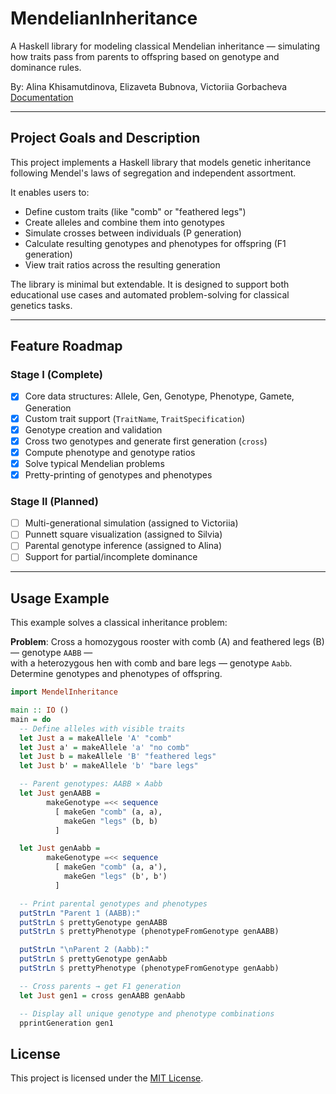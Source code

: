 # MendelianInheritance

A Haskell library for modeling classical Mendelian inheritance — simulating how traits pass from parents to offspring based on genotype and dominance rules.

By: Alina Khisamutdinova, Elizaveta Bubnova, Victoriia Gorbacheva  
[Documentation](./docs/documentation.md)

---

## Project Goals and Description

This project implements a Haskell library that models genetic inheritance following Mendel's laws of segregation and independent assortment.

It enables users to:

- Define custom traits (like "comb" or "feathered legs")
- Create alleles and combine them into genotypes
- Simulate crosses between individuals (P generation)
- Calculate resulting genotypes and phenotypes for offspring (F1 generation)
- View trait ratios across the resulting generation

The library is minimal but extendable. It is designed to support both educational use cases and automated problem-solving for classical genetics tasks.

---

## Feature Roadmap

### Stage I (Complete)

- [x] Core data structures: Allele, Gen, Genotype, Phenotype, Gamete, Generation
- [x] Custom trait support (`TraitName`, `TraitSpecification`)
- [x] Genotype creation and validation
- [x] Cross two genotypes and generate first generation (`cross`)
- [x] Compute phenotype and genotype ratios
- [x] Solve typical Mendelian problems
- [x] Pretty-printing of genotypes and phenotypes

### Stage II (Planned)

- [ ] Multi-generational simulation (assigned to Victoriia)
- [ ] Punnett square visualization (assigned to Silvia)
- [ ] Parental genotype inference (assigned to Alina)
- [ ] Support for partial/incomplete dominance

---

## Usage Example

This example solves a classical inheritance problem:

**Problem**: Cross a homozygous rooster with comb (A) and feathered legs (B) — genotype `AABB` —  
with a heterozygous hen with comb and bare legs — genotype `Aabb`.  
Determine genotypes and phenotypes of offspring.

```haskell
import MendelInheritance

main :: IO ()
main = do
  -- Define alleles with visible traits
  let Just a = makeAllele 'A' "comb"
  let Just a' = makeAllele 'a' "no comb"
  let Just b = makeAllele 'B' "feathered legs"
  let Just b' = makeAllele 'b' "bare legs"

  -- Parent genotypes: AABB × Aabb
  let Just genAABB =
        makeGenotype =<< sequence
          [ makeGen "comb" (a, a),
            makeGen "legs" (b, b)
          ]

  let Just genAabb =
        makeGenotype =<< sequence
          [ makeGen "comb" (a, a'),
            makeGen "legs" (b', b')
          ]

  -- Print parental genotypes and phenotypes
  putStrLn "Parent 1 (AABB):"
  putStrLn $ prettyGenotype genAABB
  putStrLn $ prettyPhenotype (phenotypeFromGenotype genAABB)

  putStrLn "\nParent 2 (Aabb):"
  putStrLn $ prettyGenotype genAabb
  putStrLn $ prettyPhenotype (phenotypeFromGenotype genAabb)

  -- Cross parents → get F1 generation
  let Just gen1 = cross genAABB genAabb

  -- Display all unique genotype and phenotype combinations
  pprintGeneration gen1
```

## License

This project is licensed under the [MIT License](LICENSE).
